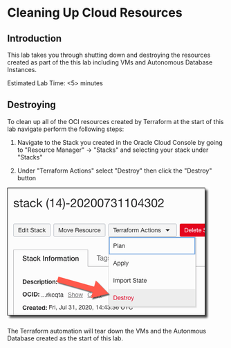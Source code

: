 # Cleaning Up Cloud Resources

## Introduction

This lab takes you through shutting down and destroying the resources created as part of the this lab including VMs and Autonomous Database Instances.

Estimated Lab Time: &lt;5&gt; minutes

## Destroying 

To clean up all of the OCI resources created by Terraform at the start of this lab navigate perform the following steps:

1. Navigate to the Stack you created in the Oracle Cloud Console by going to "Resource Manager" -> "Stacks" and selecting your stack under "Stacks"

2. Under "Terraform Actions" select "Destroy" then click the "Destroy" button

![Destroy Stack](images/destroy_stack.png)

The Terraform automation will tear down the VMs and the Autonmous Database created as the start of this lab. 